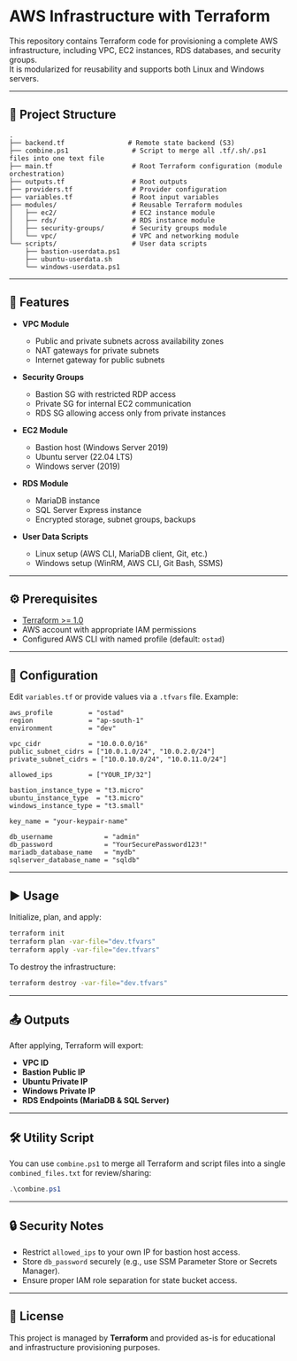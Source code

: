 # AWS Infrastructure with Terraform

This repository contains Terraform code for provisioning a complete AWS infrastructure, including VPC, EC2 instances, RDS databases, and security groups.  
It is modularized for reusability and supports both Linux and Windows servers.

---

## 📂 Project Structure

```
.
├── backend.tf                # Remote state backend (S3)
├── combine.ps1                # Script to merge all .tf/.sh/.ps1 files into one text file
├── main.tf                    # Root Terraform configuration (module orchestration)
├── outputs.tf                 # Root outputs
├── providers.tf               # Provider configuration
├── variables.tf               # Root input variables
├── modules/                   # Reusable Terraform modules
│   ├── ec2/                   # EC2 instance module
│   ├── rds/                   # RDS instance module
│   ├── security-groups/       # Security groups module
│   └── vpc/                   # VPC and networking module
└── scripts/                   # User data scripts
    ├── bastion-userdata.ps1
    ├── ubuntu-userdata.sh
    └── windows-userdata.ps1
```

---

## 🚀 Features

- **VPC Module**
  - Public and private subnets across availability zones
  - NAT gateways for private subnets
  - Internet gateway for public subnets

- **Security Groups**
  - Bastion SG with restricted RDP access
  - Private SG for internal EC2 communication
  - RDS SG allowing access only from private instances

- **EC2 Module**
  - Bastion host (Windows Server 2019)
  - Ubuntu server (22.04 LTS)
  - Windows server (2019)

- **RDS Module**
  - MariaDB instance
  - SQL Server Express instance
  - Encrypted storage, subnet groups, backups

- **User Data Scripts**
  - Linux setup (AWS CLI, MariaDB client, Git, etc.)
  - Windows setup (WinRM, AWS CLI, Git Bash, SSMS)

---

## ⚙️ Prerequisites

- [Terraform >= 1.0](https://developer.hashicorp.com/terraform/downloads)
- AWS account with appropriate IAM permissions
- Configured AWS CLI with named profile (default: `ostad`)

---

## 📌 Configuration

Edit `variables.tf` or provide values via a `.tfvars` file. Example:

```hcl
aws_profile         = "ostad"
region              = "ap-south-1"
environment         = "dev"

vpc_cidr            = "10.0.0.0/16"
public_subnet_cidrs = ["10.0.1.0/24", "10.0.2.0/24"]
private_subnet_cidrs = ["10.0.10.0/24", "10.0.11.0/24"]

allowed_ips         = ["YOUR_IP/32"]

bastion_instance_type = "t3.micro"
ubuntu_instance_type  = "t3.micro"
windows_instance_type = "t3.small"

key_name = "your-keypair-name"

db_username             = "admin"
db_password             = "YourSecurePassword123!"
mariadb_database_name   = "mydb"
sqlserver_database_name = "sqldb"
```

---

## ▶️ Usage

Initialize, plan, and apply:

```bash
terraform init
terraform plan -var-file="dev.tfvars"
terraform apply -var-file="dev.tfvars"
```

To destroy the infrastructure:

```bash
terraform destroy -var-file="dev.tfvars"
```

---

## 📤 Outputs

After applying, Terraform will export:

- **VPC ID**
- **Bastion Public IP**
- **Ubuntu Private IP**
- **Windows Private IP**
- **RDS Endpoints (MariaDB & SQL Server)**

---

## 🛠️ Utility Script

You can use `combine.ps1` to merge all Terraform and script files into a single `combined_files.txt` for review/sharing:

```powershell
.\combine.ps1
```

---

## 🔒 Security Notes

- Restrict `allowed_ips` to your own IP for bastion host access.
- Store `db_password` securely (e.g., use SSM Parameter Store or Secrets Manager).
- Ensure proper IAM role separation for state bucket access.

---

## 📜 License

This project is managed by **Terraform** and provided as-is for educational and infrastructure provisioning purposes.
